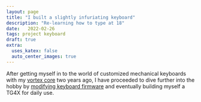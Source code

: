 ```yaml
---
layout: page
title: "I built a slightly infuriating keyboard" 
description: "Re-learning how to type at 18"
date:   2022-02-26
tags: project keyboard
draft: true
extra:
  uses_katex: false
  auto_center_images: true
---
```


After getting myself in to the world of customized mechanical keyboards with my [vortex core](/blog/2020-11-6-vortex-core) two years ago, I have proceeded to dive further into the hobby by [modifying keyboard firmware](/blog/qmk-vortex-core) and eventually building myself a TG4X for daily use.

